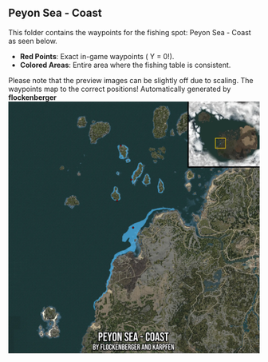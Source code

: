 ## Peyon Sea - Coast
This folder contains the waypoints for the fishing spot: Peyon Sea - Coast as seen below.

- **Red Points**: Exact in-game waypoints ( Y = 0!).
- **Colored Areas**: Entire area where the fishing table is consistent.

Please note that the preview images can be slightly off due to scaling. The waypoints map to the correct positions!
Automatically generated by **flockenberger**
![preview_Peyon Sea - Coast](./Preview.webp)